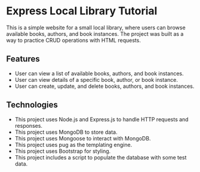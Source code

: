 # Express Local Library Tutorial

This is a simple website for a small local library, where users can browse available books, authors, and book instances. The project was built as a way to practice CRUD operations with HTML requests.

## Features

- User can view a list of available books, authors, and book instances.
- User can view details of a specific book, author, or book instance.
- User can create, update, and delete books, authors, and book instances.

## Technologies

- This project uses Node.js and Express.js to handle HTTP requests and responses.
- This project uses MongoDB to store data.
- This project uses Mongoose to interact with MongoDB.
- This project uses pug as the templating engine.
- This project uses Bootstrap for styling.
- This project includes a script to populate the database with some test data.

